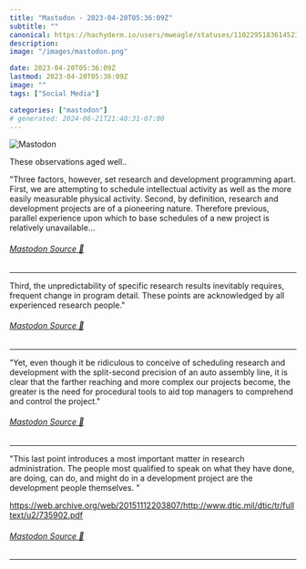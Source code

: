 ```yaml
---
title: "Mastodon - 2023-04-20T05:36:09Z"
subtitle: ""
canonical: https://hachyderm.io/users/mweagle/statuses/110229518361452312
description:
image: "/images/mastodon.png"

date: 2023-04-20T05:36:09Z
lastmod: 2023-04-20T05:36:09Z
image: ""
tags: ["Social Media"]

categories: ["mastodon"]
# generated: 2024-06-21T21:40:31-07:00
---
```

![Mastodon](/images/mastodon.png)

<p>These observations aged well..</p><p>&quot;Three factors, however, set research and development programming apart. First, we are attempting to schedule intellectual activity as well as the more easily measurable physical activity. Second, by definition, research and development projects are of a pioneering nature. Therefore previous, parallel experience upon which to base schedules of a new project is relatively unavailable...</p>


###### [Mastodon Source 🐘](https://hachyderm.io/@mweagle/110229518361452312)

___

<p>Third, the unpredictability of specific research results inevitably requires, frequent change in program detail. These points are acknowledged by all experienced research people.&quot;</p>


###### [Mastodon Source 🐘](https://hachyderm.io/@mweagle/110229520644269659)

___

<p>&quot;Yet, even though it be ridiculous to conceive of scheduling research and development with the split-second precision of an auto assembly line, it is clear that the farther reaching and more complex our projects become, the greater is the need for procedural tools to aid top managers to comprehend and control the project.&quot;</p>


###### [Mastodon Source 🐘](https://hachyderm.io/@mweagle/110229522321145315)

___

<p>&quot;This last point introduces a most important matter in research administration. The people most qualified to speak on what they have done, are doing, can do, and might do in a development project are the development people themselves. &quot;</p><p><a href="https://web.archive.org/web/20151112203807/http://www.dtic.mil/dtic/tr/fulltext/u2/735902.pdf" target="_blank" rel="nofollow noopener noreferrer" translate="no"><span class="invisible">https://</span><span class="ellipsis">web.archive.org/web/2015111220</span><span class="invisible">3807/http://www.dtic.mil/dtic/tr/fulltext/u2/735902.pdf</span></a></p>


###### [Mastodon Source 🐘](https://hachyderm.io/@mweagle/110229528113314146)

___

